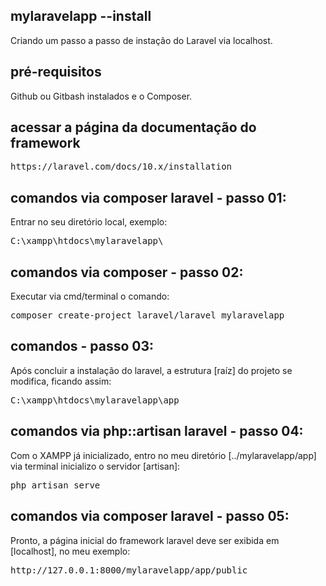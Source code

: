 ## mylaravelapp --install
Criando um passo a passo de instação do Laravel via localhost.

## pré-requisitos
Github ou Gitbash instalados e o Composer.

## acessar a página da documentação do framework
<pre>https://laravel.com/docs/10.x/installation</pre>

## comandos via composer laravel - passo 01:
Entrar no seu diretório local, exemplo:
<pre>C:\xampp\htdocs\mylaravelapp\</pre>

## comandos via composer - passo 02:
Executar via cmd/terminal o comando:
<pre>composer create-project laravel/laravel mylaravelapp</pre>

## comandos - passo 03:
Após concluir a instalação do laravel, a estrutura [raíz] do projeto se modifica, ficando assim:
<pre>C:\xampp\htdocs\mylaravelapp\app</pre>

## comandos via php::artisan laravel - passo 04:
Com o XAMPP já inicializado, entro no meu diretório [../mylaravelapp/app] via terminal inicializo o servidor [artisan]:
<pre>php artisan serve</pre>

## comandos via composer laravel - passo 05:
Pronto, a página inicial do framework laravel deve ser exibida em [localhost], no meu exemplo:
<pre>http://127.0.0.1:8000/mylaravelapp/app/public</pre>
